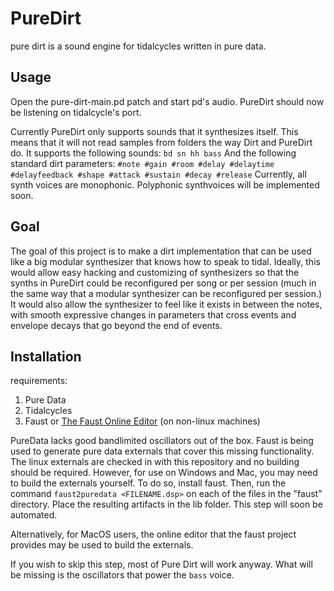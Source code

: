 # PureDirt
pure dirt is a sound engine for tidalcycles written in pure data.

## Usage

Open the pure-dirt-main.pd patch and start pd's audio. PureDirt should now be listening on tidalcycle's port.

Currently PureDirt only supports sounds that it synthesizes itself. This means that it will not read samples from folders the way Dirt and PureDirt do.
It supports the following sounds:
`bd sn hh bass`
And the following standard dirt parameters:
` #note #gain #room #delay #delaytime #delayfeedback #shape #attack #sustain #decay #release `
Currently, all synth voices are monophonic. Polyphonic synthvoices will be implemented soon.

## Goal
The goal of this project is to make a dirt implementation that can be used like a big modular synthesizer that knows how to speak to tidal. 
Ideally, this would allow easy hacking and customizing of synthesizers so that the synths in PureDirt could be reconfigured per song or per session (much in the same way that a modular synthesizer can be reconfigured per session.) 
It would also allow the synthesizer to feel like it exists in between the notes, with smooth expressive changes in parameters that cross events and envelope decays that go beyond the end of events. 

## Installation
requirements:
1. Pure Data
1. Tidalcycles
1. Faust or [The Faust Online Editor](https://faust.grame.fr/tools/editor/) (on non-linux machines)

PureData lacks good bandlimited oscillators out of the box. Faust is being used to generate pure data externals that cover this missing functionality. The linux externals are checked in with this repository and no building should be required. However, for use on Windows and Mac, you may need to build the externals yourself. To do so, install faust. Then, run the command `faust2puredata <FILENAME.dsp>` on each of the files in the "faust" directory. Place the resulting artifacts in the lib folder. This step will soon be automated. 

Alternatively, for MacOS users, the online editor that the faust project provides may be used to build the externals.

If you wish to skip this step, most of Pure Dirt will work anyway. What will be missing is the oscillators that power the `bass` voice.
